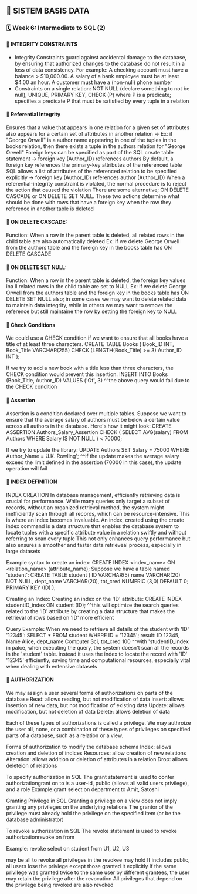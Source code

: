 ## 📘 SISTEM BASIS DATA

### 🗓️ Week 6: Intermediate to SQL (2)

#### 📍 INTEGRITY CONSTRAINTS
- Integrity Constraints guard against accidental damage to the database, by ensuring that authorized changes to the database do not result in a loss of data consistency. For example: A checking account must have a balance > $10,000.00. A salary of a bank employee must be at least $4.00 an hour. A customer must have a (non-null) phone number
- Constraints on a single relation: NOT NULL (declare something to not be null), UNIQUE, PRIMARY KEY, CHECK (P) where P is a predicate; specifies a predicate P that must be satisfied by every tuple in a relation

#### 📍 Referential Integrity
Ensures that a value that appears in one relation for a given set of attributes also appears for a certain set of attributes in another relation
-> Ex: if "George Orwell" is a author name appearing in one of the tuples in the books relation, then there exists a tuple in the authors relation for "George Orwell"
Foreign keys can be specified as part of the SQL create table statement
-> foreign key (Author_ID) references authors
By default, a foreign key references the primary-key attributes of the referenced table
SQL allows a list of attributes of the referenced relation to be specified explicitly
-> foreign key (Author_ID) references author (Author_ID)
When a referential-integrity constraint is violated, the normal procedure is to reject the action that caused the violation
There are some alternative; ON DELETE CASCADE or ON DELETE SET NULL. These two actions determine what should be done with rows that have a foreign key when the row they reference in another table is deleted

#### 📍 ON DELETE CASCADE:
Function: When a row in the parent table is deleted, all related rows in the child table are also automatically deleted
Ex: if we delete George Orwell from the authors table and the foreign key in the books table has ON DELETE CASCADE

#### 📍 ON DELETE SET NULL:
Function: When a row in the parent table is deleted, the foreign key values ina ll related rows in the child table are set to NULL
Ex: if we delete George Orwell from the authors table and the foreign key in the books table has ON DELETE SET NULL
also; in some cases we may want to delete related data to maintain data integrity, while in others we may want to remove the reference but still maintaine the row by setting the foreign key to NULL

#### 📍 Check Conditions
We could use a CHECK condition if we want to ensure that all books have a title of at least three characters.
CREATE TABLE Books (
       Book_ID INT,
       Book_Title VARCHAR(255)
                 CHECK (LENGTH(Book_Title) >= 3)
       Author_ID INT
);

If we try to add a new book with a title less than three characters, the CHECK condition would prevent this insertion.
INSERT INTO Books (Book_Title, Author_ID) VALUES ('Of', 3)
^^the above query would fail due to the CHECK condition

#### 📍 Assertion
Assertion is a condition declared over multiple tables. Suppose we want to ensure that the average salary of authors must be below a certain value across all authors in the database. Here's how it might look:
CREATE ASSERTION Authors_Salary_Assertion
CHECK (
        SELECT AVG(salary)
        FROM Authors
        WHERE Salary IS NOT NULL
) < 70000;

If we try to update the library:
UPDATE Authors
SET Salary = 75000
WHERE Author_Name = 'J.K. Rowling';
^^if the update makes the average salary exceed the limit defined in the assertion (70000 in this case), the update operation will fail

#### 📍 INDEX DEFINITION
INDEX CREATION
In database management, efficiently retrieving data is crucial for performance. While many queries only target a subset of records, without an organized retrieval method, the system might inefficiently scan through all records, which can be resource-intensive. This is where an index becomes invaluable.
An index, created using the create index command is a data structure that enables the database system to locate tuples with a specific attribute value in a relation swiftly and without referring to scan every tuple
This not only enhances query performance but also ensures a smoother and faster data retrieveal process, especially in large datasets

Example syntax to create an index:
CREATE INDEX <index_name> ON <relation_name> (attribute_name);
Suppose we have a table named 'student':
CREATE TABLE student (
    ID VARCHAR(5)
    name VARCHAR(20) NOT NULL,
    dept_name VARCHAR(20),
    tot_cred NUMERIC (3,0) DEFAULT 0;
    PRIMARY KEY (ID)
);

Creating an Index:
Creating an index on the 'ID' attribute:
CREATE INDEX studentID_index ON student (ID);
^^this will optimize the search queries related to the 'ID' attribute by creating a data structure that makes the retrieval of rows based on 'ID' more efficient

Query Example:
When we need to retrieve all details of the student with 'ID' '12345':
SELECT * FROM student WHERE ID = '12345';
result: ID 12345, Name Alice, dept_name Computer Sci, tot_cred 100
^^with 'studentID_index in palce, when executing the query, the system doesn't scan all the records in the 'student' table. instead it uses the index to locate the record with 'ID' '12345' efficiently, saving time and computational resources, especially vital when dealing with entensive datasets 

#### 📍 AUTHORIZATION
We may assign a user several forms of authorizations on parts of the database
Read: allows reading, but not modification of data
Insert: allows insertion of new data, but not modification of existing data
Update: allows modification, but not deletion of data
Delete: allows deletion of data

Each of these types of authorizations is called a privilege. We may authroize the user all, none, or a combination of these types of privileges on specified parts of a database, such as a relation or a view.

Forms of authorization to modify the database schema
Index: allows creation and deletion of indices
Resources: allow creation of new relations
Alteration: allows addition or deletion of attributes in a relation
Drop: allows deleteion of relations

To specify authorization in SQL
The grant statement is used to confer authorizationgrant <privilege list> on <relation or view> to <user list>
<user list> is a user-id, public (allows all valid users privilege), and a role
Example:grant select on department to Amit, Satoshi

Granting Privilege in SQL
Granting a privilege on a view does not imply granting any privileges on the underlying relations
The grantor of the privilege must already hold the privilege on the specified item (or be the database administrator)

To revoke authorization in SQL
The revoke statement is used to revoke authorizationrevoke <privilege-list> on <relation or view> from <user-list>

Example:
revoke select on student from U1, U2, U3

<privilege-list> may be all to revoke all privileges in the revokee may hold
If <revokee-list> includes public, all users lose the privlege except those granted it explicitly
If the same privilege was granted twice to the same user by different grantees, the user may retain the privilege after the revocation
All privileges that depend on the privilege being revoked are also revoked
